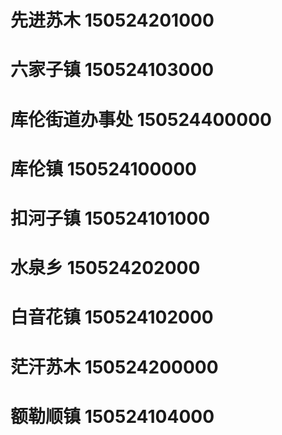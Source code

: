 # 先进苏木 150524201000
# 六家子镇 150524103000
# 库伦街道办事处 150524400000
# 库伦镇 150524100000
# 扣河子镇 150524101000
# 水泉乡 150524202000
# 白音花镇 150524102000
# 茫汗苏木 150524200000
# 额勒顺镇 150524104000
